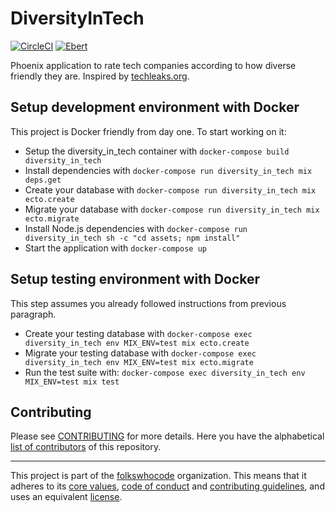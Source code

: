# DiversityInTech

[![CircleCI](https://circleci.com/gh/folkswhocode/diversity-in-tech.svg?style=shield)](https://circleci.com/gh/folkswhocode/diversity-in-tech)
[![Ebert](https://ebertapp.io/github/folkswhocode/diversity-in-tech.svg)](https://ebertapp.io/github/folkswhocode/diversity-in-tech)

Phoenix application to rate tech companies according to how diverse friendly they are. Inspired by [techleaks.org](https://www.techleaks.org/).

## Setup development environment with Docker

This project is Docker friendly from day one. To start working on it:

* Setup the diversity_in_tech container with `docker-compose build diversity_in_tech`
* Install dependencies with `docker-compose run diversity_in_tech mix deps.get`
* Create your database with `docker-compose run diversity_in_tech mix ecto.create`
* Migrate your database with `docker-compose run diversity_in_tech mix ecto.migrate`
* Install Node.js dependencies with `docker-compose run diversity_in_tech sh -c "cd assets; npm install"`
* Start the application with `docker-compose up`

## Setup testing environment with Docker

This step assumes you already followed instructions from previous paragraph.

* Create your testing database with `docker-compose exec diversity_in_tech env MIX_ENV=test mix ecto.create`
* Migrate your testing database with `docker-compose exec diversity_in_tech env MIX_ENV=test mix ecto.migrate`
* Run the test suite with: `docker-compose exec diversity_in_tech env MIX_ENV=test mix test`

## Contributing

Please see [CONTRIBUTING](https://github.com/folkswhocode/base/blob/master/en/CONTRIBUTING.md) for more details. Here you have the alphabetical [list of contributors](.github/CONTRIBUTORS.md) of this repository.

----------------------------

This project is part of the [folkswhocode](https://github.com/folkswhocode) organization.
This means that it adheres to its [core values](https://github.com/folkswhocode/base/blob/master/en/VALUES.md), [code of conduct](https://github.com/folkswhocode/base/blob/master/en/CODE_OF_CONDUCT.md) and
[contributing guidelines](https://github.com/folkswhocode/base/blob/master/en/CONTRIBUTING.md), and uses an equivalent [license](https://github.com/folkswhocode/base/blob/master/en/LICENSE).
